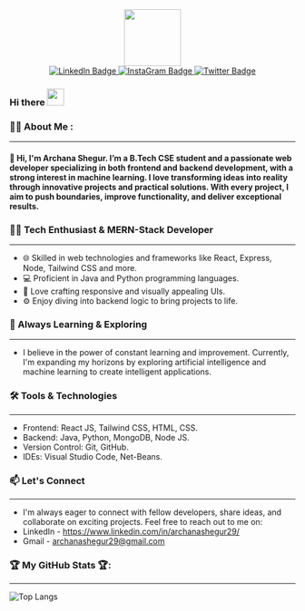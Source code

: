 <div id="header" align="center">
  <img src="https://media.giphy.com/media/M9gbBd9nbDrOTu1Mqx/giphy.gif" width="100"/>
</div>


<div id="badges" align="center">
  <a href="https://www.linkedin.com/in/archana-shegur/">
    <img src="https://img.shields.io/badge/LinkedIn-blue?style=for-the-badge&logo=linkedin&logoColor=white" alt="LinkedIn Badge"/>
  </a>
  <a href="https://www.instagram.com/archana_shegur29/">
    <img src="https://img.shields.io/badge/LinkedIn-blue?style=for-the-badge&logo=linkedin&logoColor=white" alt="InstaGram Badge"/>
  </a>
  <a href="your-twitter-URL">
    <img src="https://img.shields.io/badge/Twitter-blue?style=for-the-badge&logo=twitter&logoColor=white" alt="Twitter Badge"/>
  </a>
</div>

<div align="center">
<img align="center" src="https://komarev.com/ghpvc/?username=Archana-Shegur2005&style=flat-square&color=blue" alt="" />
</div>

<h3>
  Hi there
  <img src="https://media.giphy.com/media/hvRJCLFzcasrR4ia7z/giphy.gif" width="30px"/>
</h3>

### :woman_technologist: About Me : 
---
#### 👋 Hi, I'm Archana Shegur. I’m a B.Tech CSE student and a passionate web developer specializing in both frontend and backend development, with a strong interest in machine learning. I love transforming ideas into reality through innovative projects and practical solutions. With every project, I aim to push boundaries, improve functionality, and deliver exceptional results.


### 👨‍💻 Tech Enthusiast & MERN-Stack Developer
---
- 🌐 Skilled in web technologies and frameworks like React, Express, Node, Tailwind CSS and more.
- 💻 Proficient in Java and Python programming languages.
- 🎨 Love crafting responsive and visually appealing UIs.
- ⚙️ Enjoy diving into backend logic to bring projects to life.


### 🚀 Always Learning & Exploring
---
- I believe in the power of constant learning and improvement. Currently, I'm expanding my horizons by exploring artificial intelligence and machine learning to create intelligent applications.


### 🛠️ Tools & Technologies
---
-  Frontend: React JS, Tailwind CSS, HTML, CSS.
-  Backend: Java, Python, MongoDB, Node JS.
-  Version Control: Git, GitHub.
-  IDEs: Visual Studio Code, Net-Beans.


### 📫 Let's Connect
---
-  I'm always eager to connect with fellow developers, share ideas, and collaborate on exciting projects. Feel free to reach out to me on:
-  LinkedIn - https://www.linkedin.com/in/archanashegur29/
-  Gmail - archanashegur29@gmail.com

### 🏆 My GitHub Stats 🏆:
---

![Top Langs](https://github-readme-stats.vercel.app/api/top-langs/?username=Archana-Shegur2005&layout=compact)
<!--
**Archana-Shegur2005/Archana-Shegur2005** is a ✨ _special_ ✨ repository because its `README.md` (this file) appears on your GitHub profile.

Here are some ideas to get you started:

- 🔭 I’m currently working on ...
- 🌱 I’m currently learning ...
- 👯 I’m looking to collaborate on ...
- 🤔 I’m looking for help with ...
- 💬 Ask me about ...
- 📫 How to reach me: ...
- 😄 Pronouns: ...
- ⚡ Fun fact: ...
-->
